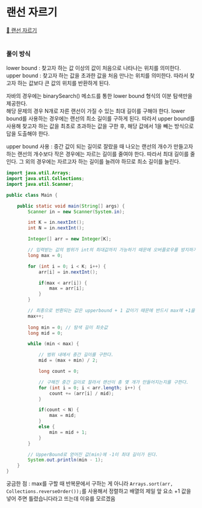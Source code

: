 # 랜선 자르기
[:link: 랜선 자르기](https://www.acmicpc.net/problem/1654)  
<br>

### 풀이 방식
lower bound : 찾고자 하는 값 이상의 값이 처음으로 나타나는 위치를 의미한다.  
upper bound : 찾고자 하는 값을 초과한 값을 처음 만나는 위치를 의미한다. 따라서 찾고자 하는 값보다 큰 값의 위치를 반환하게 된다.  

자바의 경우에는 binarySearch() 메소드를 통한 lower bound 형식의 이분 탐색만을 제공한다.  
해당 문제의 경우 N개로 자른 랜선이 가질 수 있는 최대 길이를 구해야 한다. lower bound를 사용하는 경우에는 랜선의 최소 길이를 구하게 된다. 따라서 upper bound를 사용해 찾고자 하는 값을 최초로 초과하는 값을 구한 후, 해당 값에서 1을 빼는 방식으로 답을 도출해야 한다.  

upper bound 사용 : 중간 값이 되는 길이로 잘랐을 때 나오는 랜선의 개수가 만들고자 하는 랜선의 개수보다 작은 경우에는 자르는 길이를 줄여야 한다. 따라서 최대 길이를 줄인다. 그 외의 경우에는 자르고자 하는 길이를 늘려야 하므로 최소 길이를 늘린다.
```java
import java.util.Arrays;
import java.util.Collections;
import java.util.Scanner;

public class Main {

    public static void main(String[] args) {
        Scanner in = new Scanner(System.in);

        int K = in.nextInt();
        int N = in.nextInt();

        Integer[] arr = new Integer[K];

        // 입력받는 값의 범위가 int의 최대값까지 가능하기 때문에 오버플로우를 방지하기 위해 long으로 선언
        long max = 0;

        for (int i = 0; i < K; i++) {
            arr[i] = in.nextInt();

            if(max < arr[i]) {
                max = arr[i];
            }
        }

        // 최종으로 반환되는 값은 upperbound + 1 값이기 때문에 반드시 max에 +1을 해 주어야 한다.
        max++;
        
        long min = 0; // 탐색 길이 최솟값
        long mid = 0;

        while (min < max) {

            // 범위 내에서 중간 길이를 구한다.
            mid = (max + min) / 2;

            long count = 0;

            // 구해진 중간 길이로 잘라서 랜선이 총 몇 개가 만들어지는지를 구한다.
            for (int i = 0; i < arr.length; i++) {
                count += (arr[i] / mid);
            }

            if(count < N) {
                max = mid;
            }
            else {
                min = mid + 1;
            }
        }

        // UpperBound로 얻어진 값(min)에 -1이 최대 길이가 된다.
        System.out.println(min - 1);
    }
}
```

궁금한 점 : max를 구할 때 반복문에서 구하는 게 아니라 ```Arrays.sort(arr, Collections.reverseOrder());```를 사용해서 정렬하고 배열의 제일 앞 요소 +1 값을 넣어 주면 틀렸습니다라고 뜨는데 이유를 모르겠음



